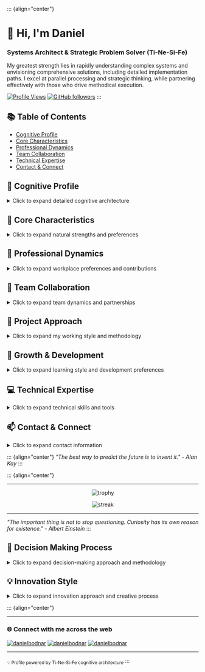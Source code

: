 ::: {align="center"}
# 👋 Hi, I'm Daniel

### Systems Architect & Strategic Problem Solver (Ti-Ne-Si-Fe)

<p>My greatest strength lies in rapidly understanding complex systems and envisioning comprehensive solutions, including detailed implementation paths.
I excel at parallel processing and strategic thinking, while partnering effectively with those who drive methodical execution.</p>

[![Profile Views][]][1] [![GitHub followers]][1]
:::

## 📚 Table of Contents

-   [Cognitive Profile]
-   [Core Characteristics]
-   [Professional Dynamics]
-   [Team Collaboration]
-   [Technical Expertise]
-   [Contact & Connect]

## 🧠 Cognitive Profile

<details>

<summary>Click to expand detailed cognitive architecture</summary>

### Primary Cognitive Functions

-   **Ti (Introverted Thinking)** - Primary processor & logical framework
-   **Ne (Extraverted Intuition)** - Pattern recognition & possibility generation
-   **Si (Introverted Sensing)** - Detail cataloging & experience reference
-   **Fe (Extraverted Feeling)** - Social awareness & group dynamics

### Processing Architecture

```mermaid
graph TD
    A[Input] --> B[Ti: Logical Analysis]
    B --> C[Ne: Pattern Recognition]
    C --> D[Multiple Solution Paths]
    D --> E[Si: Experience Reference]
    E --> F[Implementation Framework]
    F --> G[Fe: Social Impact]
```

### Operational Characteristics

-   Operates like a high-powered processor optimized for parallel processing
-   Excels at rapid system comprehension and solution architecture
-   Naturally generates multiple solution paths simultaneously
-   Transforms abstract possibilities into concrete action plans

</details>

## 💫 Core Characteristics

<details>

<summary>Click to expand natural strengths and preferences</summary>

### Natural Strengths

-   Complex problem-solving
-   Pattern recognition
-   Innovative thinking
-   Systems architecture
-   Strategic planning
-   Theoretical exploration

### Processing Style

-   Highly analytical and objective
-   Values precision and accuracy
-   Naturally curious and exploratory
-   Independent thinker
-   Systems-oriented
-   Adaptable and quick to grasp new concepts

### Communication Approach

-   Precise and logical
-   Prefers direct information exchange
-   Values intellectual discourse
-   Focuses on concepts and possibilities
-   Appreciates theoretical discussions

</details>

## 🏢 Professional Dynamics

<details>

<summary>Click to expand workplace preferences and contributions</summary>

### Ideal Work Environments

-   Research & Development
-   Systems Architecture
-   Software Engineering
-   Scientific Research
-   Strategy Consulting
-   Technology Innovation
-   Academic/Theoretical Positions
-   Quantum Computing Design
-   Artificial Intelligence Research
-   Complex Systems Modeling

### Value Creation Style

• I excel at identifying hidden patterns and connections within complex systems, often seeing relationships that others miss • I thrive when architecting comprehensive solutions that others can then methodically execute • I bring unique value through my ability to generate multiple innovative solutions by approaching problems from unconventional angles • I consistently contribute by challenging existing assumptions and introducing new perspectives that expand the solution space • I naturally strengthen team problem-solving capabilities by introducing rigorous analytical approaches and logical frameworks

### Management Preferences

• I thrive in environments that recognize the value of comprehensive solution architecture and strategic problem decomposition • I perform best when able to maintain high-level strategic oversight while partnering with those who drive specific implementation components • I need the freedom to continue exploring optimization opportunities while implementation is underway • I appreciate teams that understand the power of combining visionary thinking with methodical execution • I function optimally when able to architect solutions that others can then own and drive to completion

### Growth Environment

-   Intellectual challenges
-   Innovation opportunities
-   Strategic problem-solving
-   Theoretical exploration
-   Complex system design
-   Continuous learning

</details>

## 🤝 Team Collaboration

<details>

<summary>Click to expand team dynamics and partnerships</summary>

### Collaborative Strengths

• I excel at breaking down complex problems into clear, actionable components that others can effectively own and implement • I bring unique value through my ability to translate abstract possibilities into concrete, practical action plans • I thrive when architecting comprehensive solutions that others can then methodically execute • I consistently strengthen team effectiveness by creating clear frameworks that enable focused implementation • I naturally enhance project success by maintaining strategic oversight while enabling others to drive specific components

### Partnership Preferences

• I partner effectively with teammates who enjoy taking well-defined components of a larger solution and driving them methodically to completion • I create the most value when working with colleagues who appreciate receiving clear, detailed solution frameworks and can own the focused execution of specific elements • I thrive in partnerships where others find satisfaction in maintaining steady progress on established paths, allowing me to continue exploring optimization opportunities • I work best with team members who derive energy from consistent, focused execution, complementing my strength in strategic problem decomposition • I value collaborators who excel at maintaining momentum on defined paths while I ensure our approach remains strategically sound and adaptable

### Team Contribution

-   Strategic vision development
-   Complex problem decomposition
-   Innovation catalyst
-   Systems thinking
-   Theoretical framework creation
-   Pattern recognition

</details>

## 🎯 Project Approach

<details>

<summary>Click to expand my working style and methodology</summary>

### Solution Architecture Process

• I excel at rapidly deconstructing complex challenges into their core components while maintaining a holistic view • I naturally map multiple solution paths simultaneously, understanding their trade-offs and implications • I create comprehensive frameworks that others can effectively implement and execute • I maintain strategic oversight while enabling tactical execution by others • I continuously identify optimization opportunities without disrupting established execution paths

### Cognitive Processing Style

```mermaid
graph LR
    A[Problem Space] --> B[Rapid Deconstruction]
    B --> C[Pattern Recognition]
    C --> D[Multiple Solution Paths]
    D --> E[Framework Creation]
    E --> F[Strategic Oversight]
    F --> G[Continuous Optimization]
```

### Value Optimization

-   Strategic problem decomposition
-   Comprehensive solution architecture
-   Innovation through pattern recognition
-   Theoretical framework development
-   Systems-level optimization
-   Continuous improvement identification

### Implementation Partnership

• I thrive when partnering with those who enjoy methodical execution of well-defined components • I create clear, detailed solution frameworks that enable others to drive implementation • I maintain strategic oversight while empowering others to own specific execution paths • I ensure tactical actions align with broader strategic objectives • I identify optimization opportunities without disrupting established momentum

</details>

## 🌟 Growth & Development

<details>

<summary>Click to expand learning style and development preferences</summary>

### Learning Preferences

-   Deep theoretical understanding
-   Systems-level comprehension
-   Pattern-based learning
-   Conceptual exploration
-   Independent study
-   Complex problem solving

### Growth Areas

-   Emotional intelligence development
-   Implementation follow-through
-   Social connection building
-   Practical execution
-   Time management
-   Deadline adherence

### Development Style

• I thrive in environments that encourage theoretical exploration and innovation • I learn best through comprehensive understanding of underlying systems • I prefer self-directed learning with access to deep resources • I value intellectual challenge and complex problem-solving opportunities • I grow through exposure to new concepts and theoretical frameworks

</details>

## 💻 Technical Expertise

<details>

<summary>Click to expand technical skills and tools</summary>

### Languages and Frameworks

<p align="left">

<img src="https://raw.githubusercontent.com/devicons/devicon/master/icons/typescript/typescript-original.svg" alt="typescript" width="40" height="40"/> <img src="https://raw.githubusercontent.com/devicons/devicon/master/icons/rust/rust-plain.svg" alt="rust" width="40" height="40"/> <img src="https://raw.githubusercontent.com/devicons/devicon/master/icons/go/go-original.svg" alt="go" width="40" height="40"/> <img src="https://raw.githubusercontent.com/devicons/devicon/master/icons/haskell/haskell-original.svg" alt="haskell" width="40" height="40"/>

</p>

### Tools and Technologies

<p align="left">

<img src="https://www.vectorlogo.zone/logos/kubernetes/kubernetes-icon.svg" alt="kubernetes" width="40" height="40"/> <img src="https://raw.githubusercontent.com/devicons/devicon/master/icons/docker/docker-original-wordmark.svg" alt="docker" width="40" height="40"/> <img src="https://www.vectorlogo.zone/logos/tensorflow/tensorflow-icon.svg" alt="tensorflow" width="40" height="40"/>

</p>

### GitHub Statistics

<p align="center">

<img src="https://github-readme-stats.vercel.app/api?username=danielbodnar&amp;show_icons=true&amp;theme=radical" alt="danielbodnar"/>

</p>

</details>

## 📫 Contact & Connect

<details>

<summary>Click to expand contact information</summary>

### Direct Contact

-   📧 Email: daniel.bodnar\@gmail.com
-   💼 LinkedIn: [danielbodnar]
-   🐦 Twitter: [\@danielbodnar]

### Coding Platforms

<p align="left">

<a href="https://www.leetcode.com/danielbodnar" target="blank"><img src="https://raw.githubusercontent.com/rahuldkjain/github-profile-readme-generator/master/src/images/icons/Social/leet-code.svg" alt="danielbodnar" align="center" height="30" width="40"/></a> <a href="https://www.hackerrank.com/danielbodnar" target="blank"><img src="https://raw.githubusercontent.com/rahuldkjain/github-profile-readme-generator/master/src/images/icons/Social/hackerrank.svg" alt="danielbodnar" align="center" height="30" width="40"/></a>

</p>

</details>

::: {align="center"}
*"The best way to predict the future is to invent it." - Alan Kay*
:::

::: {align="center"}

------------------------------------------------------------------------

<p align="center">

<img src="https://github-profile-trophy.vercel.app/?username=danielbodnar&amp;theme=radical&amp;row=1&amp;column=6" alt="trophy"/>

</p>

<p align="center">

<img src="https://github-readme-streak-stats.herokuapp.com/?user=danielbodnar&amp;theme=radical" alt="streak"/>

</p>

------------------------------------------------------------------------

*"The important thing is not to stop questioning. Curiosity has its own reason for existence." - Albert Einstein*
:::

## 🔄 Decision Making Process

<details>

<summary>Click to expand decision-making approach and methodology</summary>

### Analytical Framework

```mermaid
graph TD
    A[Input Data] --> B[Ti: Logical Analysis]
    B --> C[Pattern Recognition]
    C --> D[Multiple Solutions]
    D --> E[Framework Creation]
    E --> F[Implementation Path]
    F --> G[Continuous Optimization]
```

### Processing Characteristics

• I naturally break down complex decisions into their constituent components • I generate multiple solution paths simultaneously while evaluating trade-offs • I create comprehensive frameworks that account for various scenarios • I maintain flexibility while establishing clear logical structures • I continuously identify optimization opportunities throughout the process

### Decision Criteria

-   Logical consistency
-   System-level impact
-   Innovation potential
-   Implementation feasibility
-   Strategic alignment
-   Long-term optimization

### Optimization Focus

• I excel at identifying hidden patterns and relationships within complex systems • I naturally generate multiple innovative approaches to challenges • I create clear frameworks that enable effective execution • I maintain strategic oversight while enabling tactical implementation • I ensure continuous improvement without disrupting momentum

</details>

## 💡 Innovation Style

<details>

<summary>Click to expand innovation approach and creative process</summary>

### Creative Process

```mermaid
graph LR
    A[Problem Space] --> B[Pattern Recognition]
    B --> C[Multiple Possibilities]
    C --> D[Framework Creation]
    D --> E[Solution Architecture]
    E --> F[Implementation Path]
```

### Innovation Characteristics

• I thrive on exploring theoretical possibilities and connecting disparate concepts • I naturally identify patterns and relationships others might miss • I generate multiple innovative solutions simultaneously • I create comprehensive frameworks for implementation • I maintain strategic oversight while enabling execution

### Value Creation

-   Complex problem solving
-   Pattern recognition
-   Systems thinking
-   Theoretical exploration
-   Framework development
-   Strategic innovation

### Implementation Approach

• I excel at translating abstract concepts into concrete frameworks • I create clear implementation paths while maintaining flexibility • I ensure strategic alignment throughout execution • I identify optimization opportunities continuously • I enable others to drive tactical execution effectively

</details>

::: {align="center"}

------------------------------------------------------------------------

<h3>🌐 Connect with me across the web</h3>

<p align="center">

<a href="https://linkedin.com/in/danielbodnar" target="blank"><img src="https://raw.githubusercontent.com/rahuldkjain/github-profile-readme-generator/master/src/images/icons/Social/linked-in-alt.svg" alt="danielbodnar" align="center" height="30" width="40"/></a> <a href="https://twitter.com/danielbodnar" target="blank"><img src="https://raw.githubusercontent.com/rahuldkjain/github-profile-readme-generator/master/src/images/icons/Social/twitter.svg" alt="danielbodnar" align="center" height="30" width="40"/></a> <a href="https://dev.to/danielbodnar" target="blank"><img src="https://raw.githubusercontent.com/rahuldkjain/github-profile-readme-generator/master/src/images/icons/Social/devto.svg" alt="danielbodnar" align="center" height="30" width="40"/></a>

</p>

------------------------------------------------------------------------

<sub>💡 Profile powered by Ti-Ne-Si-Fe cognitive architecture</sub>
:::

  [Profile Views]: https://komarev.com/ghpvc/?username=danielbodnar&label=Profile%20views&color=0e75b6&style=flat
  [1]: https://github.com/danielbodnar
  [GitHub followers]: https://img.shields.io/github/followers/danielbodnar?style=social
  [Cognitive Profile]: #-cognitive-profile
  [Core Characteristics]: #-core-characteristics
  [Professional Dynamics]: #-professional-dynamics
  [Team Collaboration]: #-team-collaboration
  [Technical Expertise]: #-technical-expertise
  [Contact & Connect]: #-contact--connect
  [danielbodnar]: https://linkedin.com/in/danielbodnar
  [\@danielbodnar]: https://twitter.com/danielbodnar
